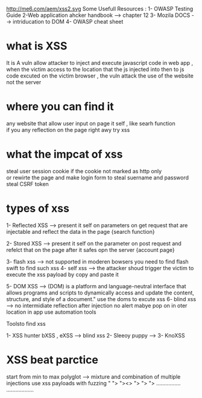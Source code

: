 http://me6.com/aem/xss2.svg
Some Usefull Resources :
1- OWASP Testing Guide 
2-Web application ahcker handbook --> chapter 12 
3- Mozila DOCS  --> intriducation to DOM 
4- OWASP cheat sheet 

# what is XSS
It is A vuln allow attacker to inject and execute  javascript code in web app , when the victim access to the location that the js injected into 
then  to js code excuted on the victim browser , the vuln attack the use of the website not the server 
# where you can find it 
any website that allow user input  on page it self , like searh function  
if you any reflection on the page right awy try xss 
# what the impcat of xss
steal user session cookie if the cookie not marked as http only  
or rewirte the page and make login form to steal suername and password 
steal CSRF token 
# types of xss
1- Reflected XSS  --> present it self on parameters  on get request that are injectable and 
                      reflect the data in the page {search function}

2- Stored XSS --> present it self on the parameter on post request and refelct 
                  that on the page after it safes opn the server {account page}
 
3- flash xss --> not supported in moderen bowsers you need to find flash swift
                 to find such xss 
4- self xss --> the attacker shoud trigger the victim to execute the  xss 
                 payload by copy and paste it 
                 
5- DOM XSS  --> (DOM) is a platform and language-neutral interface that allows 
                programs and scripts to dynamically access and update the content, 
                structure, and style of a document." use the doms to excute xss
6- blind xss --> no intermidiate reflection after injection 
                 no alert mabye pop on in oter location in app 
                 use automation tools
                 
Toolsto find xss

1- XSS hunter bXSS , eXSS --> blind xss
2- Sleeoy puppy -->
3- KnoXSS
                 

# XSS beat parctice
start from min to max 
polyglot --> mixture and combination of multiple injections 
use xss payloads with fuzzing 
" 
">
"><>
"><script>
"></script>
"><script>alert("XSS")</script>
"><script>confirm("XSS")</script>
................
..................
